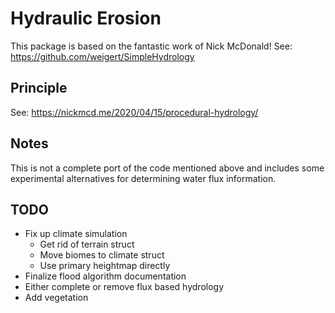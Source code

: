 # Hydraulic Erosion
This package is based on the fantastic work of Nick McDonald!
See: https://github.com/weigert/SimpleHydrology

## Principle

See: https://nickmcd.me/2020/04/15/procedural-hydrology/

## Notes

This is not a complete port of the code mentioned above and includes some experimental alternatives for determining water flux information.

## TODO
* Fix up climate simulation
  * Get rid of terrain struct
  * Move biomes to climate struct
  * Use primary heightmap directly
* Finalize flood algorithm documentation
* Either complete or remove flux based hydrology
* Add vegetation
